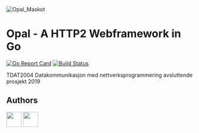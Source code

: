 ![Opal_Maskot](https://user-images.githubusercontent.com/31648998/56459646-a53d1a00-6396-11e9-8b5a-7715a2796813.png)

# Opal - A HTTP2 Webframework in Go 

[![Go Report Card](https://goreportcard.com/badge/github.com/SveinungOverland/Opal)](https://goreportcard.com/report/github.com/SveinungOverland/Opal)
[![Build Status](https://travis-ci.com/SveinungOverland/Opal.svg?token=qzzDg7qxp9Cyq4d1SzcF&branch=master)](https://travis-ci.com/SveinungOverland/Opal)

TDAT2004 Datakommunikasjon med nettverksprogrammering avsluttende prosjekt 2019

## Authors
<a href="https://github.com/Andorr"><img src="https://avatars2.githubusercontent.com/u/31648998?s=400&v=4" width=40 target="_blank"/></a>
<a href="https://github.com/SveinungOverland"><img src="https://avatars0.githubusercontent.com/u/39273837?s=460&v=4" width=40 target="_blank"/></a>
